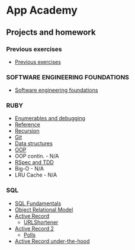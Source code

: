 # App Academy

## Projects and homework

### Previous exercises
* [Previous exercises](Finished/previous_exercises)

### SOFTWARE ENGINEERING FOUNDATIONS
* [Software engineering foundations](Finished/Software_engineering_foundations)

### RUBY
* [Enumerables and debugging](Finished/Ruby/Enumerables_and_Debugging)
* [Reference](Finished/Ruby/Reference)
* [Recursion](Finished/Ruby/Recursion)
* [Git](Finished/Ruby/Recursion)
* [Data structures](Finished/Ruby/Data_Structures)
* [OOP](Finished/Ruby/Object-oriented_Programming)
* OOP contin. - N/A
* [RSpec and TDD](Finished/Ruby/RSpec_and_TDD)
* Big-O - N/A
* LRU Cache - N/A

### SQL
* [SQL Fundamentals](Finished/SQL/SQL_fundamentals)
* [Object Relational Model](Finished/SQL/Object_Relational_Model)
* [Active Record](Finished/SQL/Active_Record)
	* [URLShortener](https://github.com/katsuya245126/URLShortener)
* [Active Record 2 ](Finished/SQL/Active_Record_2)
	* [Polls](https://github.com/katsuya245126/polls_app)
* [Active Record under-the-hood ](Finished/SQL/AR_Under_the_Hood)
